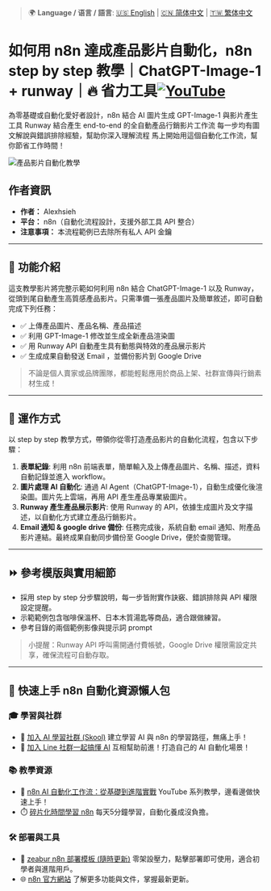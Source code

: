 > 🌍 **Language / 语言 / 語言**: [🇺🇸 English](./readme-en.md) | [🇨🇳 简体中文](./readme-cn.md) | [🇹🇼 繁体中文](./readme.md)
# 如何用 n8n 達成產品影片自動化，n8n step by step 教學｜ChatGPT-Image-1 + runway｜🔥 省力工具[![YouTube](https://img.shields.io/badge/Watch%20on-YouTube-red?logo=youtube)](https://youtu.be/Aixy9qH9K98)

為零基礎或自動化愛好者設計，n8n 結合 AI 圖片生成 GPT-Image-1  與影片產生工具 Runway
結合產生 end-to-end 的全自動產品行銷影片工作流
每一步均有圖文解說與錯誤排除經驗，幫助你深入理解流程
馬上開始用這個自動化工作流，幫你節省工作時間！

![產品影片自動化教學](https://github.com/qwedsazxc78/ai-automation-n8n/blob/main/n8n/22-n8n-product-video-automation/cover.png?raw=true)

## 作者資訊

* **作者：** Alexhsieh
* **平台：** n8n（自動化流程設計，支援外部工具 API 整合）
* **注意事項：** 本流程範例已去除所有私人 API 金鑰

---

## 📌 功能介紹

這支教學影片將完整示範如何利用 n8n 結合 ChatGPT-Image-1 以及 Runway，從頭到尾自動產生高質感產品影片。只需準備一張產品圖片及簡單敘述，即可自動完成下列任務：

* ✅ 上傳產品圖片、產品名稱、產品描述
* ✅ 利用 GPT-Image-1 修改並生成全新產品渲染圖
* ✅ 用 Runway API 自動產生具有動態與特效的產品展示影片
* ✅ 生成成果自動發送 Email ，並備份影片到 Google Drive

> 不論是個人賣家或品牌團隊，都能輕鬆應用於商品上架、社群宣傳與行銷素材生成！

---

## 🔧 運作方式

以 step by step 教學方式，帶領你從零打造產品影片的自動化流程，包含以下步驟：

1. **表單紀錄**: 利用 n8n 前端表單，簡單輸入及上傳產品圖片、名稱、描述，資料自動記錄並進入 workflow。
1. **圖片處理 AI 自動化**: 通過 AI Agent（ChatGPT-Image-1），自動生成優化後渲染圖。圖片先上雲端，再用 API 產生產品專業級圖片。
2. **Runway 產生產品展示影片**: 使用 Runway 的 API，依據生成圖片及文字描述，以自動化方式建立產品行銷影片。
3. **Email 通知 & google drive 備份**: 任務完成後，系統自動 email 通知、附產品影片連結。最終成果自動同步備份至 Google Drive，便於查閱管理。

---

## ⏩ 參考模版與實用細節

* 採用 step by step 分步驟說明，每一步皆附實作訣竅、錯誤排除與 API 權限設定提醒。
* 示範範例包含咖啡保溫杯、日本木質湯匙等商品，適合跟做練習。
* 參考目錄的兩個範例影像與提示詞 prompt

> 小提醒：Runway API 呼叫需開通付費帳號，Google Drive 權限需設定共享，確保流程可自動存取。


---

## 🚀 快速上手 n8n 自動化資源懶人包

### 🎓 學習與社群

* 🔗 [加入 AI 學習社群 (Skool)](https://www.skool.com/ai-brain-alex/about?ref=5dde9b20e8e7432aa9a01df6e89685f4)
  建立學習 AI 與 n8n 的學習路徑，無痛上手！
* 🔗 [加入 Line 社群一起搞懂 AI](https://line.me/ti/g2/ZypIgLSzVPweRBgBqKvaRU10WEmnotuZOr7Lpg)
  互相幫助前進！打造自己的 AI 自動化場景！

### 📚 教學資源

* 🎥 [n8n AI 自動化工作流：從基礎到進階實戰](https://youtube.com/playlist?list=PLUf88uk7T54I83MBdbuXgUuA8rVklF4FA&si=wHsQw8YJu-erSdLd)
  YouTube 系列教學，邊看邊做快速上手！
* ⏱️ [碎片化時間學習 n8n](https://youtube.com/playlist?list=PLUf88uk7T54Iv6LV2NFgdTghaX2cPhtgH&si=G3gj2qn179ZFUqAZ)
  每天5分鐘學習，自動化養成沒負擔。

### 🛠️ 部署與工具

* 🧩 [zeabur n8n 部署模板 (隨時更新)](https://zeabur.com/zh-TW/templates/0TUVZ7?referralDesktop=qwedsazxc78)
  零架設壓力，點擊部署即可使用，適合初學者與進階用戶。
* 🌐 [n8n 官方網站](https://n8n.io/)
  了解更多功能與文件，掌握最新更新。
